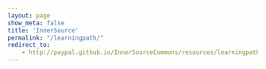 ```yaml
---
layout: page
show_meta: false
title: 'InnerSource'
permalink: "/learningpath/"
redirect_to: 
    - http://paypal.github.io/InnerSourceCommons/resources/learningpath/
---
```

